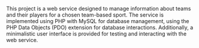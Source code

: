 This project is a web service designed to manage information about teams and their players for a chosen team-based sport. The service is implemented using PHP with MySQL for database management, using the PHP Data Objects (PDO) extension for database interactions. Additionally, a minimalistic user interface is provided for testing and interacting with the web service.
